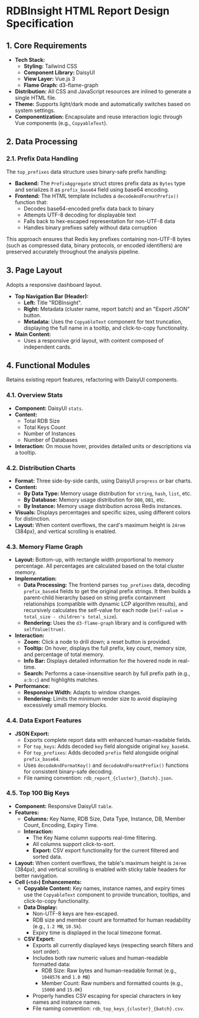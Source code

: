 # RDBInsight HTML Report Design Specification

## 1. Core Requirements

- **Tech Stack:**
  - **Styling:** Tailwind CSS
  - **Component Library:** DaisyUI
  - **View Layer:** Vue.js 3
  - **Flame Graph:** d3-flame-graph
- **Distribution:** All CSS and JavaScript resources are inlined to generate a single HTML file.
- **Theme:** Supports light/dark mode and automatically switches based on system settings.
- **Componentization:** Encapsulate and reuse interaction logic through Vue components (e.g., `CopyableText`).

## 2. Data Processing

### 2.1. Prefix Data Handling

The `top_prefixes` data structure uses binary-safe prefix handling:

- **Backend:** The `PrefixAggregate` struct stores prefix data as `Bytes` type and serializes it as `prefix_base64` field using base64 encoding.
- **Frontend:** The HTML template includes a `decodeAndFormatPrefix()` function that:
  - Decodes base64-encoded prefix data back to binary
  - Attempts UTF-8 decoding for displayable text
  - Falls back to hex-escaped representation for non-UTF-8 data
  - Handles binary prefixes safely without data corruption

This approach ensures that Redis key prefixes containing non-UTF-8 bytes (such as compressed data, binary protocols, or encoded identifiers) are preserved accurately throughout the analysis pipeline.

## 3. Page Layout

Adopts a responsive dashboard layout.

- **Top Navigation Bar (Header):**
  - **Left:** Title "RDBInsight".
  - **Right:** Metadata (cluster name, report batch) and an "Export JSON" button.
  - **Metadata:** Uses the `CopyableText` component for text truncation, displaying the full name in a tooltip, and click-to-copy functionality.
- **Main Content:**
  - Uses a responsive grid layout, with content composed of independent cards.

## 4. Functional Modules

Retains existing report features, refactoring with DaisyUI components.

### 4.1. Overview Stats

- **Component:** DaisyUI `stats`.
- **Content:**
  - Total RDB Size
  - Total Keys Count
  - Number of Instances
  - Number of Databases
- **Interaction:** On mouse hover, provides detailed units or descriptions via a tooltip.

### 4.2. Distribution Charts

- **Format:** Three side-by-side cards, using DaisyUI `progress` or bar charts.
- **Content:**
  - **By Data Type:** Memory usage distribution for `string`, `hash`, `list`, etc.
  - **By Database:** Memory usage distribution for `DB0`, `DB1`, etc.
  - **By Instance:** Memory usage distribution across Redis instances.
- **Visuals:** Displays percentages and specific sizes, using different colors for distinction.
- **Layout:** When content overflows, the card's maximum height is `24rem` (384px), and vertical scrolling is enabled.

### 4.3. Memory Flame Graph

- **Layout:** Bottom-up, with rectangle width proportional to memory percentage. All percentages are calculated based on the total cluster memory.
- **Implementation:**
  - **Data Processing:** The frontend parses `top_prefixes` data, decoding `prefix_base64` fields to get the original prefix strings. It then builds a parent-child hierarchy based on string prefix containment relationships (compatible with dynamic LCP algorithm results), and recursively calculates the self-value for each node (`self-value = total_size - children's total_size`).
  - **Rendering:** Uses the `d3-flame-graph` library and is configured with `selfValue(true)`.
- **Interaction:**
  - **Zoom:** Click a node to drill down; a reset button is provided.
  - **Tooltip:** On hover, displays the full prefix, key count, memory size, and percentage of total memory.
  - **Info Bar:** Displays detailed information for the hovered node in real-time.
  - **Search:** Performs a case-insensitive search by full prefix path (e.g., `a:b:c`) and highlights matches.
- **Performance:**
  - **Responsive Width:** Adapts to window changes.
  - **Rendering:** Limits the minimum render size to avoid displaying excessively small memory blocks.

### 4.4. Data Export Features

- **JSON Export:**
  - Exports complete report data with enhanced human-readable fields.
  - For `top_keys`: Adds decoded `key` field alongside original `key_base64`.
  - For `top_prefixes`: Adds decoded `prefix` field alongside original `prefix_base64`.
  - Uses `decodeAndFormatKey()` and `decodeAndFormatPrefix()` functions for consistent binary-safe decoding.
  - File naming convention: `rdb_report_{cluster}_{batch}.json`.

### 4.5. Top 100 Big Keys

- **Component:** Responsive DaisyUI `table`.
- **Features:**
  - **Columns:** Key Name, RDB Size, Data Type, Instance, DB, Member Count, Encoding, Expiry Time.
  - **Interaction:**
    - The Key Name column supports real-time filtering.
    - All columns support click-to-sort.
    - **Export:** CSV export functionality for the current filtered and sorted data.
- **Layout:** When content overflows, the table's maximum height is `24rem` (384px), and vertical scrolling is enabled with sticky table headers for better navigation.
- **Cell (`<td>`) Enhancements:**
  - **Copyable Content:** Key names, instance names, and expiry times use the `CopyableText` component to provide truncation, tooltips, and click-to-copy functionality.
  - **Data Display:**
    - Non-UTF-8 keys are hex-escaped.
    - RDB size and member count are formatted for human readability (e.g., `1.2 MB`, `10.5k`).
    - Expiry time is displayed in the local timezone format.
  - **CSV Export:**
    - Exports all currently displayed keys (respecting search filters and sort order).
    - Includes both raw numeric values and human-readable formatted data:
      - RDB Size: Raw bytes and human-readable format (e.g., `1048576` and `1.0 MB`)
      - Member Count: Raw numbers and formatted counts (e.g., `15000` and `15.0K`)
    - Properly handles CSV escaping for special characters in key names and instance names.
    - File naming convention: `rdb_top_keys_{cluster}_{batch}.csv`.

